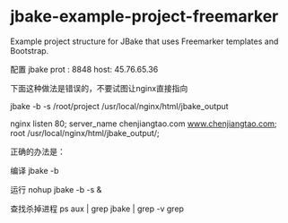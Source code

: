 jbake-example-project-freemarker
========================

Example project structure for JBake that uses Freemarker templates and Bootstrap.

配置
jbake prot :
8848
host:
45.76.65.36



下面这种做法是错误的，不要试图让nginx直接指向

jbake -b -s /root/project /usr/local/nginx/html/jbake_output

nginx
  listen 80;
  server_name chenjiangtao.com www.chenjiangtao.com;
  root /usr/local/nginx/html/jbake_output/;

正确的办法是：


编译
jbake -b

运行
nohup jbake -b -s &

查找杀掉进程
ps aux | grep jbake | grep -v grep


